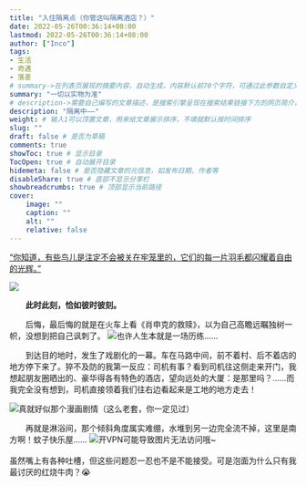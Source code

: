 ```yaml
---
title: "入住隔离点（你管这叫隔离酒店？）"
date: 2022-05-26T00:36:14+08:00
lastmod: 2022-05-26T00:36:14+08:00
author: ["Inco"]
tags:
- 生活
- 奇遇
- 落差
# summary->在列表页展现的摘要内容，自动生成，内容默认前70个字符，可通过此参数自定义，一般无需专门设置
summary: "一切以实物为准"
# description->需要自己编写的文章描述，是搜索引擎呈现在搜索结果链接下方的网页简介，建议设置
description: "隔离中——"
weight: # 输入1可以顶置文章，用来给文章展示排序，不填就默认按时间排序
slug: ""
draft: false # 是否为草稿
comments: true
showToc: true # 显示目录
TocOpen: true # 自动展开目录
hidemeta: false # 是否隐藏文章的元信息，如发布日期、作者等
disableShare: true # 底部不显示分享栏
showbreadcrumbs: true # 顶部显示当前路径
cover:
    image: ""
    caption: ""
    alt: ""
    relative: false
---
```


<u>“你知道，有些鸟儿是注定不会被关在牢笼里的，它们的每一片羽毛都闪耀着自由的光辉。”</u>

<!--more--> 
![](https://i.imgtg.com/2022/05/26/hGMmS.jpg)

&ensp;&ensp;&ensp;&ensp;**此时此刻，恰如彼时彼刻。**

&ensp;&ensp;&ensp;&ensp;后悔，最后悔的就是在火车上看《肖申克的救赎》，以为自己高瞻远瞩独树一帜，没想到把自己讽刺了。
![](https://i.imgtg.com/2022/05/26/hEI4s.jpg)也许人生本就是一场历练……

&ensp;&ensp;&ensp;&ensp;到达目的地时，发生了戏剧化的一幕。车在马路中间，前不着村、后不着店的地方停下来了。猝不及防的我第一反应：司机有事？看到司机往这侧走来开门，我想起朋友圈晒出的、豪华得各有特色的酒店，望向远处的大厦：是那里吗？……而我完全没有想到，司机直接领着我们往右边看起来是工地的地方走去！

![](https://i.imgtg.com/2022/05/26/hG5Si.png)真就好似那个漫画剧情（这么老套，你一定见过）

&ensp;&ensp;&ensp;&ensp;再就是淋浴间，那个倾斜角度属实难绷，水堆到另一边完全流不掉，这里是南方啊！蚊子快乐屋……
![开VPN可能导致图片无法访问哦~](https://i.imgtg.com/2022/05/26/hE36K.jpg)
<br><br>
虽然嘴上有各种吐槽，但这些问题忍一忍也不是不能接受。可是泡面为什么只有我最讨厌的红烧牛肉？😭



